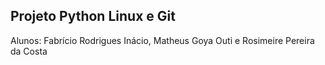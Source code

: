 ## Projeto Python  Linux e Git

Alunos: Fabrício Rodrigues Inácio, Matheus Goya Outi e Rosimeire Pereira da Costa
